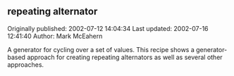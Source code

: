 ## repeating alternator

Originally published: 2002-07-12 14:04:34
Last updated: 2002-07-16 12:41:40
Author: Mark McEahern

A generator for cycling over a set of values.  This recipe shows a generator-based approach for creating repeating alternators as well as several other approaches.